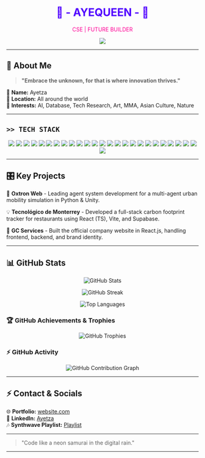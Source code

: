 <h1 align="center">
  <span style="color:rgb(81, 0, 255);">🚀 - AYEQUEEN - 🚀</span>  
</h1>

<p align="center">
  <span style="color:rgb(255, 0, 149);">CSE | FUTURE BUILDER</span>  
</p>


<p align="center">
  <img src="https://readme-typing-svg.herokuapp.com?font=Orbitron&size=22&color=FF44CC&center=true&vCenter=true&width=550&lines=✨+المستقبل+هنا;🌆+未來就在這裡;🌌+The+Future+is+Now"/>
</p>

---

## 👾 About Me

> **"Embrace the unknown, for that is where innovation thrives."**

🔹 **Name:** Ayetza  
🔹 **Location:** All around the world  
🔹 **Interests:** AI, Database, Tech Research, Art, MMA, Asian Culture, Nature  

---

## **`>> TECH STACK`**

<p align="center">
  <img src="https://img.shields.io/badge/-C++-00599C?style=for-the-badge&logo=c%2B%2B&logoColor=white">
  <img src="https://img.shields.io/badge/-Python-3776AB?style=for-the-badge&logo=python&logoColor=white">
  <img src="https://img.shields.io/badge/-R-276DC3?style=for-the-badge&logo=r&logoColor=white">
  <img src="https://img.shields.io/badge/-Ruby-CC342D?style=for-the-badge&logo=ruby&logoColor=white">
  <img src="https://img.shields.io/badge/-HTML-E34F26?style=for-the-badge&logo=html5&logoColor=white">
  <img src="https://img.shields.io/badge/-CSS-1572B6?style=for-the-badge&logo=css3&logoColor=white">
  <img src="https://img.shields.io/badge/-JavaScript-F7DF1E?style=for-the-badge&logo=javascript&logoColor=black">
  <img src="https://img.shields.io/badge/-React-61DAFB?style=for-the-badge&logo=react&logoColor=black">
  <img src="https://img.shields.io/badge/-Vite-646CFF?style=for-the-badge&logo=vite&logoColor=white">
  <img src="https://img.shields.io/badge/-Node.js-339933?style=for-the-badge&logo=node.js&logoColor=white">
  <img src="https://img.shields.io/badge/-Express.js-000000?style=for-the-badge&logo=express&logoColor=white">
  <img src="https://img.shields.io/badge/-NPM-CB3837?style=for-the-badge&logo=npm&logoColor=white">
  <img src="https://img.shields.io/badge/-Unity-000000?style=for-the-badge&logo=unity&logoColor=white">
  <img src="https://img.shields.io/badge/-Google%20Cloud-4285F4?style=for-the-badge&logo=googlecloud&logoColor=white">
  <img src="https://img.shields.io/badge/-SQL-4479A1?style=for-the-badge&logo=sqlite&logoColor=white">
  <img src="https://img.shields.io/badge/-MySQL-4479A1?style=for-the-badge&logo=mysql&logoColor=white">
  <img src="https://img.shields.io/badge/-MariaDB-003545?style=for-the-badge&logo=mariadb&logoColor=white">
  <img src="https://img.shields.io/badge/-Supabase-3ECF8E?style=for-the-badge&logo=supabase&logoColor=white">
  <img src="https://img.shields.io/badge/-Numpy-013243?style=for-the-badge&logo=numpy&logoColor=white">
  <img src="https://img.shields.io/badge/-Pandas-150458?style=for-the-badge&logo=pandas&logoColor=white">
  <img src="https://img.shields.io/badge/-Plotly-3F4F75?style=for-the-badge&logo=plotly&logoColor=white">
  <img src="https://img.shields.io/badge/-Bootstrap-7952B3?style=for-the-badge&logo=bootstrap&logoColor=white">
  <img src="https://img.shields.io/badge/-Agent.py-000000?style=for-the-badge&logo=python&logoColor=white">
  <img src="https://img.shields.io/badge/-Turtle-5E8C31?style=for-the-badge&logo=python&logoColor=white">
  <img src="https://img.shields.io/badge/-Chart.js-FF6384?style=for-the-badge&logo=chartdotjs&logoColor=white">
  <img src="https://img.shields.io/badge/-Vercel-000000?style=for-the-badge&logo=vercel&logoColor=white">
</p>

---

## 🎛️ Key Projects

🚀 **Oxtron Web** - Leading agent system development for a multi-agent urban mobility simulation in Python & Unity.

💡 **Tecnológico de Monterrey** - Developed a full-stack carbon footprint tracker for restaurants using React (TS), Vite, and Supabase.

🔮 **GC Services** - Built the official company website in React.js, handling frontend, backend, and brand identity.

---

## 📊 GitHub Stats

<p align="center">
  <img src="https://github-readme-stats.vercel.app/api?username=ayetza&show_icons=true&theme=tokyonight&hide_border=true&icon_color=FF44CC&cache_seconds=86400" alt="GitHub Stats" />
</p>

<p align="center">
  <img src="https://github-readme-streak-stats.herokuapp.com/?user=ayetza&theme=tokyonight&hide_border=true" alt="GitHub Streak" />
</p>

<p align="center">
  <img src="https://github-readme-stats.vercel.app/api/top-langs/?username=ayetza&layout=donut&theme=tokyonight&hide_border=true" alt="Top Languages" />
</p>

### 🏆 **GitHub Achievements & Trophies**
<p align="center">
  <img src="https://github-profile-trophy.vercel.app/?username=ayetza&theme=dracula&margin-w=15&margin-h=15" alt="GitHub Trophies" />
</p>

### ⚡ **GitHub Activity**
<p align="center">
  <img src="https://github-readme-activity-graph.vercel.app/graph?username=ayetza&theme=tokyo-night&hide_border=true" alt="GitHub Contribution Graph"/>
</p>

---

## ⚡ Contact & Socials

🌐 **Portfolio:** [website.com](#)  
🔗 **LinkedIn:** [Ayetza](https://www.linkedin.com/in/ayetza/)  
🎶 **Synthwave Playlist:** [Playlist](#)  

---

> "Code like a neon samurai in the digital rain."

---
